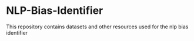 # NLP-Bias-Identifier
This repository contains datasets and other resources used for the nlp bias identifier
